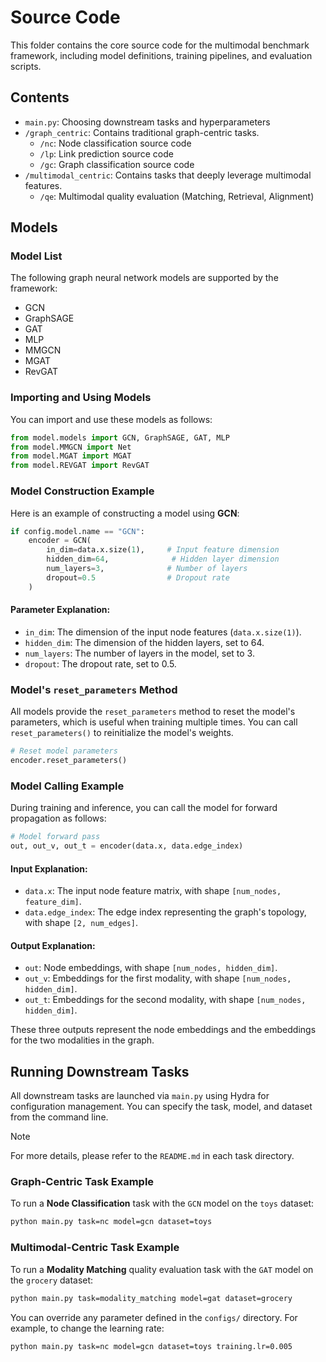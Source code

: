 # Source Code

This folder contains the core source code for the multimodal benchmark framework, including model definitions, training pipelines, and evaluation scripts.

## Contents
- `main.py`: Choosing downstream tasks and hyperparameters
- `/graph_centric`: Contains traditional graph-centric tasks.
  - `/nc`: Node classification source code
  - `/lp`: Link prediction source code
  - `/gc`: Graph classification source code
- `/multimodal_centric`: Contains tasks that deeply leverage multimodal features.
  - `/qe`: Multimodal quality evaluation (Matching, Retrieval, Alignment)

## Models
### Model List

The following graph neural network models are supported by the framework:

- GCN
- GraphSAGE
- GAT
- MLP
- MMGCN
- MGAT
- RevGAT

### Importing and Using Models

You can import and use these models as follows:

```python
from model.models import GCN, GraphSAGE, GAT, MLP
from model.MMGCN import Net
from model.MGAT import MGAT
from model.REVGAT import RevGAT
```

### Model Construction Example

Here is an example of constructing a model using **GCN**:

```python
if config.model.name == "GCN":
    encoder = GCN(
        in_dim=data.x.size(1),     # Input feature dimension
        hidden_dim=64,              # Hidden layer dimension
        num_layers=3,              # Number of layers
        dropout=0.5                # Dropout rate
    )
```

#### Parameter Explanation:

- `in_dim`: The dimension of the input node features (`data.x.size(1)`).
- `hidden_dim`: The dimension of the hidden layers, set to 64.
- `num_layers`: The number of layers in the model, set to 3.
- `dropout`: The dropout rate, set to 0.5.

### Model's `reset_parameters` Method

All models provide the `reset_parameters` method to reset the model's parameters, which is useful when training multiple times. You can call `reset_parameters()` to reinitialize the model's weights.

```python
# Reset model parameters
encoder.reset_parameters()
```

### Model Calling Example

During training and inference, you can call the model for forward propagation as follows:

```python
# Model forward pass
out, out_v, out_t = encoder(data.x, data.edge_index)
```

#### Input Explanation:

- `data.x`: The input node feature matrix, with shape `[num_nodes, feature_dim]`.
- `data.edge_index`: The edge index representing the graph's topology, with shape `[2, num_edges]`.

#### Output Explanation:

- `out`: Node embeddings, with shape `[num_nodes, hidden_dim]`.
- `out_v`: Embeddings for the first modality, with shape `[num_nodes, hidden_dim]`.
- `out_t`: Embeddings for the second modality, with shape `[num_nodes, hidden_dim]`.

These three outputs represent the node embeddings and the embeddings for the two modalities in the graph.

## Running Downstream Tasks

All downstream tasks are launched via `main.py` using Hydra for configuration management. You can specify the task, model, and dataset from the command line.

> [!NOTE]
> For more details, please refer to the `README.md` in each task directory.

### Graph-Centric Task Example

To run a **Node Classification** task with the `GCN` model on the `toys` dataset:
```bash
python main.py task=nc model=gcn dataset=toys
```

### Multimodal-Centric Task Example

To run a **Modality Matching** quality evaluation task with the `GAT` model on the `grocery` dataset:
```bash
python main.py task=modality_matching model=gat dataset=grocery
```

You can override any parameter defined in the `configs/` directory. For example, to change the learning rate:
```bash
python main.py task=nc model=gcn dataset=toys training.lr=0.005
```

